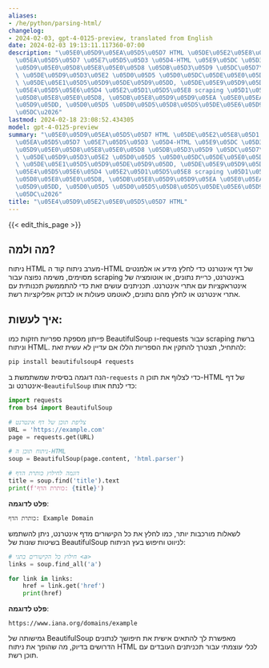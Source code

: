 ```yaml
---
aliases:
- /he/python/parsing-html/
changelog:
- 2024-02-03, gpt-4-0125-preview, translated from English
date: 2024-02-03 19:13:11.117360-07:00
description: "\u05E0\u05D9\u05EA\u05D5\u05D7 HTML \u05DE\u05E2\u05E8\u05D1 \u05E0\u05D9\
  \u05EA\u05D5\u05D7 \u05E7\u05D5\u05D3 \u05D4-HTML \u05E9\u05DC \u05D3\u05E3 \u05D0\
  \u05D9\u05E0\u05D8\u05E8\u05E0\u05D8 \u05DB\u05D3\u05D9 \u05DC\u05D7\u05DC\u05E5\
  \ \u05DE\u05D9\u05D3\u05E2 \u05D0\u05D5 \u05D0\u05DC\u05DE\u05E0\u05D8\u05D9\u05DD\
  \ \u05DE\u05E1\u05D5\u05D9\u05DE\u05D9\u05DD, \u05DE\u05E9\u05D9\u05DE\u05D4 \u05E0\
  \u05E4\u05D5\u05E6\u05D4 \u05E2\u05D1\u05D5\u05E8 scraping \u05D1\u05D0\u05D9\u05E0\
  \u05D8\u05E8\u05E0\u05D8, \u05DB\u05E8\u05D9\u05D9\u05EA \u05E0\u05EA\u05D5\u05E0\
  \u05D9\u05DD, \u05D0\u05D5 \u05D0\u05D5\u05D8\u05D5\u05DE\u05E6\u05D9\u05D4 \u05E9\
  \u05DC\u2026"
lastmod: 2024-02-18 23:08:52.434305
model: gpt-4-0125-preview
summary: "\u05E0\u05D9\u05EA\u05D5\u05D7 HTML \u05DE\u05E2\u05E8\u05D1 \u05E0\u05D9\
  \u05EA\u05D5\u05D7 \u05E7\u05D5\u05D3 \u05D4-HTML \u05E9\u05DC \u05D3\u05E3 \u05D0\
  \u05D9\u05E0\u05D8\u05E8\u05E0\u05D8 \u05DB\u05D3\u05D9 \u05DC\u05D7\u05DC\u05E5\
  \ \u05DE\u05D9\u05D3\u05E2 \u05D0\u05D5 \u05D0\u05DC\u05DE\u05E0\u05D8\u05D9\u05DD\
  \ \u05DE\u05E1\u05D5\u05D9\u05DE\u05D9\u05DD, \u05DE\u05E9\u05D9\u05DE\u05D4 \u05E0\
  \u05E4\u05D5\u05E6\u05D4 \u05E2\u05D1\u05D5\u05E8 scraping \u05D1\u05D0\u05D9\u05E0\
  \u05D8\u05E8\u05E0\u05D8, \u05DB\u05E8\u05D9\u05D9\u05EA \u05E0\u05EA\u05D5\u05E0\
  \u05D9\u05DD, \u05D0\u05D5 \u05D0\u05D5\u05D8\u05D5\u05DE\u05E6\u05D9\u05D4 \u05E9\
  \u05DC\u2026"
title: "\u05E4\u05D9\u05E2\u05E0\u05D5\u05D7 HTML"
---
```


{{< edit_this_page >}}

## מה ולמה?
ניתוח HTML מערב ניתוח קוד ה-HTML של דף אינטרנט כדי לחלץ מידע או אלמנטים מסוימים, משימה נפוצה עבור scraping באינטרנט, כריית נתונים, או אוטומציה של אינטראקציות עם אתרי אינטרנט. תכניתנים עושים זאת כדי להתממשק תכנותית עם אתרי אינטרנט או לחלץ מהם נתונים, לאוטמט פעולות או לבדוק אפליקציות רשת.

## איך לעשות:
פייתון מספקת ספריות חזקות כמו BeautifulSoup ו-requests עבור scraping ברשת וניתוח HTML. להתחיל, תצטרך להתקין את הספריות הללו אם עדיין לא עשית זאת:

```bash
pip install beautifulsoup4 requests
```

הנה דוגמה בסיסית שמשתמשת ב-`requests` כדי לצלוף את תוכן ה-HTML של דף אינטרנט וב-`BeautifulSoup` כדי לנתח אותו:

```python
import requests
from bs4 import BeautifulSoup

# צליפת תוכן של דף אינטרנט
URL = 'https://example.com'
page = requests.get(URL)

# ניתוח תוכן ה-HTML
soup = BeautifulSoup(page.content, 'html.parser')

# דוגמה לחילוץ כותרת הדף
title = soup.find('title').text
print(f'כותרת הדף: {title}')
```

**פלט לדוגמה**:
```
כותרת הדף: Example Domain
```

לשאלות מורכבות יותר, כמו לחלץ את כל הקישורים מדף אינטרנט, ניתן להשתמש בשיטות שונות של BeautifulSoup לניווט וחיפוש בעץ הניתוח:

```python
# חילוץ כל הקישורים בתגי <a>
links = soup.find_all('a')

for link in links:
    href = link.get('href')
    print(href)
```

**פלט לדוגמה**:
```
https://www.iana.org/domains/example
```

גמישותה של BeautifulSoup מאפשרת לך להתאים אישית את חיפושך לנתונים הדרושים בדיוק, מה שהופך את ניתוח HTML לכלי עוצמתי עבור תכניתנים העובדים עם תוכן רשת.
